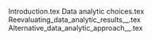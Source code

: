 Introduction.tex
Data analytic choices.tex
Reevaluating_data_analytic_results__.tex
Alternative_data_analytic_approach__.tex